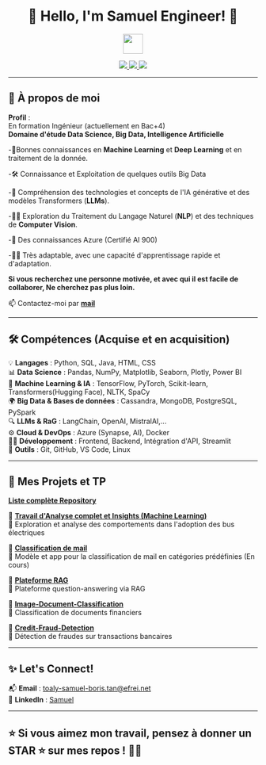 <h1 align="center">👋 Hello, I'm Samuel Engineer! 🚀</h1>
<p align="center">
  <img src="https://media.giphy.com/media/hvRJCLFzcasrR4ia7z/giphy.gif" width="40px">
</p>

<p align="center">
  <a href="https://www.linkedin.com/in/samuelb-tan/">
    <img src="https://img.shields.io/badge/LinkedIn-0077B5?style=for-the-badge&logo=linkedin&logoColor=white"/>
  </a>
  <a href="mailto:toaly-samuel-boris.tan@efrei.net">
    <img src="https://img.shields.io/badge/Email-D14836?style=for-the-badge&logo=gmail&logoColor=white"/>
  </a>
  <a href="https://github.com/Samuel-engineer?tab=followers">
    <img src="https://img.shields.io/github/followers/Samuel-engineer?label=Followers&style=for-the-badge"/>
  </a>
</p>

---

## 🚀 **À propos de moi**  

**Profil** :  
En formation Ingénieur (actuellement en Bac+4)  
**Domaine d'étude Data Science, Big Data, Intelligence Artificielle** 

-🔭Bonnes connaissances en **Machine Learning** et **Deep Learning** et en traitement de la donnée.

-🛠️ Connaissance et Exploitation de quelques outils Big Data

-🔭 Compréhension des technologies et concepts de l'IA générative et des modèles Transformers (**LLMs**).  

-👨‍💻 Exploration du Traitement du Langage Naturel (**NLP**) et des techniques de **Computer Vision**.  

-🌱 Des connaissances Azure (Certifié AI 900)

-👨‍💻 Très adaptable, avec une capacité d'apprentissage rapide et d'adaptation.

**Si vous recherchez une personne motivée, et avec qui il est facile de collaborer, Ne cherchez pas plus loin.**

📫 Contactez-moi par **[mail](mailto:toaly-samuel-boris.tan@efrei.net)**  

---

## 🛠️ **Compétences**  (Acquise et en acquisition)

💡 **Langages** : Python, SQL, Java, HTML, CSS  
📊 **Data Science** : Pandas, NumPy, Matplotlib, Seaborn, Plotly, Power BI  
🤖 **Machine Learning & IA** : TensorFlow, PyTorch, Scikit-learn, Transformers(Hugging Face), NLTK, SpaCy  
🌍 **Big Data & Bases de données** : Cassandra, MongoDB, PostgreSQL, PySpark   
🔍 **LLMs & RaG** : LangChain, OpenAI, MistralAI,...  
⚙️ **Cloud & DevOps** : Azure (Synapse, AI), Docker  
👨‍💻 **Développement** : Frontend, Backend, Intégration d'API, Streamlit  
🔧 **Outils** : Git, GitHub, VS Code, Linux

---

## 🎯 **Mes Projets et TP**  

  **[Liste complète Repository](https://github.com/Samuel-engineer?tab=repositories)**
  
🌟 **[Travail d'Analyse complet et Insights (Machine Learning)](https://github.com/Samuel-engineer/Analyse-Exploratoire-et-Machine-Learning)**  
🔹 Exploration et analyse des comportements dans l'adoption des bus électriques

🌟 **[Classification de mail](https://github.com/Samuel-engineer/Text-Mail-Classifcation-NLP)**  
🔹 Modèle et app pour la classification de mail en catégories prédéfinies (En cours)

🌟 **[Plateforme RAG](https://github.com/Samuel-engineer/challenge-AI-RAG)**  
🔹 Plateforme question-answering via RAG 

🌟 **[Image-Document-Classification](https://github.com/Samuel-engineer/ImageDocumentClassify)**  
🔹 Classification de documents financiers   

🌟 **[Credit-Fraud-Detection](https://github.com/Samuel-engineer/Credit-Fraud-Detection)**  
🔹 Détection de fraudes sur transactions bancaires  

---

## ✨ **Let's Connect!**  

📬 **Email** : [toaly-samuel-boris.tan@efrei.net](mailto:toaly-samuel-boris.tan@efrei.net)  
🔗 **LinkedIn** : [Samuel](https://www.linkedin.com/in/samuelb-tan/)  

---

⭐ **Si vous aimez mon travail, pensez à donner un STAR ⭐ sur mes repos !** 🚀✨  
---
